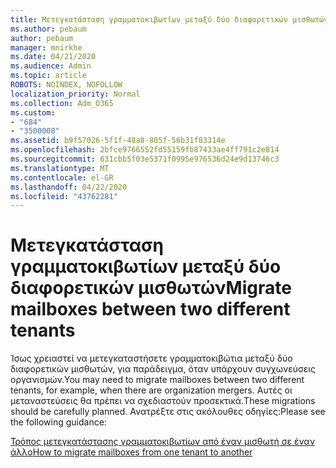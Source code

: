 ```yaml
---
title: Μετεγκατάσταση γραμματοκιβωτίων μεταξύ δύο διαφορετικών μισθωτών
ms.author: pebaum
author: pebaum
manager: mnirkhe
ms.date: 04/21/2020
ms.audience: Admin
ms.topic: article
ROBOTS: NOINDEX, NOFOLLOW
localization_priority: Normal
ms.collection: Adm_O365
ms.custom:
- "684"
- "3500008"
ms.assetid: b9f57026-5f1f-48a8-805f-56b31f83314e
ms.openlocfilehash: 2bfce9766552fd55159fb87433ae4ff791c2e814
ms.sourcegitcommit: 631cbb5f03e5371f0995e976536d24e9d13746c3
ms.translationtype: MT
ms.contentlocale: el-GR
ms.lasthandoff: 04/22/2020
ms.locfileid: "43762281"
---
```

# <a name="migrate-mailboxes-between-two-different-tenants"></a><span data-ttu-id="a07ef-102">Μετεγκατάσταση γραμματοκιβωτίων μεταξύ δύο διαφορετικών μισθωτών</span><span class="sxs-lookup"><span data-stu-id="a07ef-102">Migrate mailboxes between two different tenants</span></span>

<span data-ttu-id="a07ef-103">Ίσως χρειαστεί να μετεγκαταστήσετε γραμματοκιβώτια μεταξύ δύο διαφορετικών μισθωτών, για παράδειγμα, όταν υπάρχουν συγχωνεύσεις οργανισμών.</span><span class="sxs-lookup"><span data-stu-id="a07ef-103">You may need to migrate mailboxes between two different tenants, for example, when there are organization mergers.</span></span> <span data-ttu-id="a07ef-104">Αυτές οι μεταναστεύσεις θα πρέπει να σχεδιαστούν προσεκτικά.</span><span class="sxs-lookup"><span data-stu-id="a07ef-104">These migrations should be carefully planned.</span></span> <span data-ttu-id="a07ef-105">Ανατρέξτε στις ακόλουθες οδηγίες:</span><span class="sxs-lookup"><span data-stu-id="a07ef-105">Please see the following guidance:</span></span>
  
[<span data-ttu-id="a07ef-106">Τρόπος μετεγκατάστασης γραμματοκιβωτίων από έναν μισθωτή σε έναν άλλο</span><span class="sxs-lookup"><span data-stu-id="a07ef-106">How to migrate mailboxes from one tenant to another</span></span>](https://docs.microsoft.com/Exchange/mailbox-migration/migrate-mailboxes-across-tenants)
  